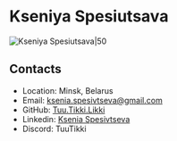 # Kseniya Spesiutsava
![Kseniya Spesiutsava|50](https://i.pinimg.com/564x/4e/60/7c/4e607c63b9267b2b74653b0d8322571b.jpg)
## Contacts

* Location: Minsk, Belarus
* Email: ksenia.spesivtseva@gmail.com
* GitHub: [Tuu.Tikki.Likki](https://github.com/TuuTikkiLikki/)
* Linkedin: [Ksenia Spesivtseva](https://www.linkedin.com/in/ksenia-spesivtseva/)
* Discord: TuuTikki

